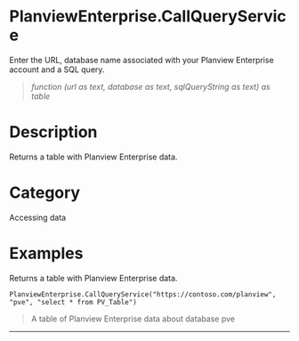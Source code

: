 ﻿# PlanviewEnterprise.CallQueryService
Enter the URL, database name associated with your Planview Enterprise account and a SQL query.
> _function (url as text, database as text, sqlQueryString as text) as table_
# Description 
Returns a table with Planview Enterprise data.
# Category 
Accessing data
# Examples 
Returns a table with Planview Enterprise data.
```
PlanviewEnterprise.CallQueryService("https://contoso.com/planview", "pve", "select * from PV_Table")
```
> A table of Planview Enterprise data about database pve
***
